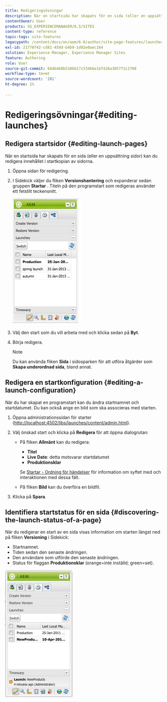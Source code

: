 ```yaml
---
title: Redigeringsövningar
description: När en startsida har skapats för en sida (eller en uppsättning sidor) kan du redigera innehållet i startkopian av sidorna.
contentOwner: User
products: SG_EXPERIENCEMANAGER/6.5/SITES
content-type: reference
topic-tags: site-features
legacypath: /content/docs/en/aem/6-0/author/site-page-features/launches
exl-id: 21776f42-cd81-459d-b4b9-1d92e0aec164
solution: Experience Manager, Experience Manager Sites
feature: Authoring
role: User
source-git-commit: 66db4b0b5106617c534b6e1bf428a3057f2c2708
workflow-type: tm+mt
source-wordcount: '281'
ht-degree: 1%

---
```


# Redigeringsövningar{#editing-launches}

## Redigera startsidor {#editing-launch-pages}

När en startsida har skapats för en sida (eller en uppsättning sidor) kan du redigera innehållet i startkopian av sidorna.

1. Öppna sidan för redigering.
1. I Sidekick väljer du fliken **Versionshantering** och expanderar sedan gruppen **Startar** . Titeln på den programstart som redigeras använder ett fetstilt teckensnitt.

   ![chlimage_1-13](assets/chlimage_1-13.jpeg)

1. Välj den start som du vill arbeta med och klicka sedan på **Byt**.
1. Börja redigera.

   >[!NOTE]
   >
   >Du kan använda fliken **Sida** i sidosparken för att utföra åtgärder som **Skapa underordnad sida**, bland annat.

## Redigera en startkonfiguration {#editing-a-launch-configuration}

När du har skapat en programstart kan du ändra startnamnet och startdatumet. Du kan också ange en bild som ska associeras med starten.

1. Öppna administrationssidan för starter ([http://localhost:4502/libs/launches/content/admin.html](http://localhost:4502/libs/launches/content/admin.html)).

1. Välj önskad start och klicka på **Redigera** för att öppna dialogrutan:

   * På fliken **Allmänt** kan du redigera:

      * **Titel**
      * **Live Date**: detta motsvarar startdatumet
      * **Produktionsklar**

     Se [Startar - Ordning för händelser](/help/sites-authoring/launches.md#launches-the-order-of-events) för information om syftet med och interaktionen med dessa fält.

   * På fliken **Bild** kan du överföra en bildfil.

1. Klicka på **Spara**.

## Identifiera startstatus för en sida {#discovering-the-launch-status-of-a-page}

När du redigerar en start av en sida visas information om starten längst ned på fliken **Versioning** i Sidekick:

* Startnamnet.
* Tiden sedan den senaste ändringen.
* Den användare som utförde den senaste ändringen.
* Status för flaggan **Produktionsklar** (orange=inte inställd; green=set).

![chlimage_1-186](assets/chlimage_1-186.png)
